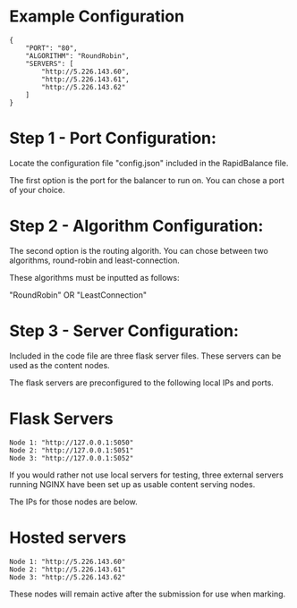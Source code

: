 # Example Configuration

```
{
    "PORT": "80",
    "ALGORITHM": "RoundRobin",
    "SERVERS": [
        "http://5.226.143.60",
        "http://5.226.143.61",
        "http://5.226.143.62"
    ]
}
```

# Step 1 - Port Configuration:

Locate the configuration file "config.json" included
in the RapidBalance file.

The first option is the port for the balancer to run on.
You can chose a port of your choice.

# Step 2 - Algorithm Configuration:

The second option is the routing algorith. You can chose
between two algorithms, round-robin and least-connection.

These algorithms must be inputted as follows:

"RoundRobin" OR "LeastConnection"

# Step 3 - Server Configuration:

Included in the code file are three flask server files.
These servers can be used as the content nodes. 

The flask servers are preconfigured to the following
local IPs and ports.

# Flask Servers
```
Node 1: "http://127.0.0.1:5050"
Node 2: "http://127.0.0.1:5051"
Node 3: "http://127.0.0.1:5052"
```
If you would rather not use local servers for testing,
three external servers running NGINX have been set up as
usable content serving nodes. 

The IPs for those nodes are below.

# Hosted servers
```
Node 1: "http://5.226.143.60"
Node 2: "http://5.226.143.61"
Node 3: "http://5.226.143.62"
```
These nodes will remain active after the submission for use
when marking.
